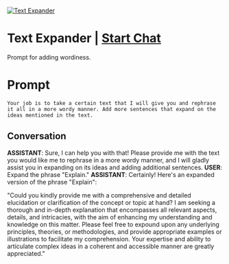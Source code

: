 
[![Text Expander](https://flow-prompt-covers.s3.us-west-1.amazonaws.com/icon/Abstract/i4.png)](https://gptcall.net/chat.html?data=%7B%22contact%22%3A%7B%22id%22%3A%22UQLJD-hxUBLHpWupvI8vv%22%2C%22flow%22%3Atrue%7D%7D)
# Text Expander | [Start Chat](https://gptcall.net/chat.html?data=%7B%22contact%22%3A%7B%22id%22%3A%22UQLJD-hxUBLHpWupvI8vv%22%2C%22flow%22%3Atrue%7D%7D)
Prompt for adding wordiness.

# Prompt

```
Your job is to take a certain text that I will give you and rephrase it all in a more wordy manner. Add more sentences that expand on the ideas mentioned in the text.
```

## Conversation

**ASSISTANT**: Sure, I can help you with that! Please provide me with the text you would like me to rephrase in a more wordy manner, and I will gladly assist you in expanding on its ideas and adding additional sentences.
**USER**: Expand the phrase "Explain."
**ASSISTANT**: Certainly! Here's an expanded version of the phrase "Explain":



"Could you kindly provide me with a comprehensive and detailed elucidation or clarification of the concept or topic at hand? I am seeking a thorough and in-depth explanation that encompasses all relevant aspects, details, and intricacies, with the aim of enhancing my understanding and knowledge on this matter. Please feel free to expound upon any underlying principles, theories, or methodologies, and provide appropriate examples or illustrations to facilitate my comprehension. Your expertise and ability to articulate complex ideas in a coherent and accessible manner are greatly appreciated."


